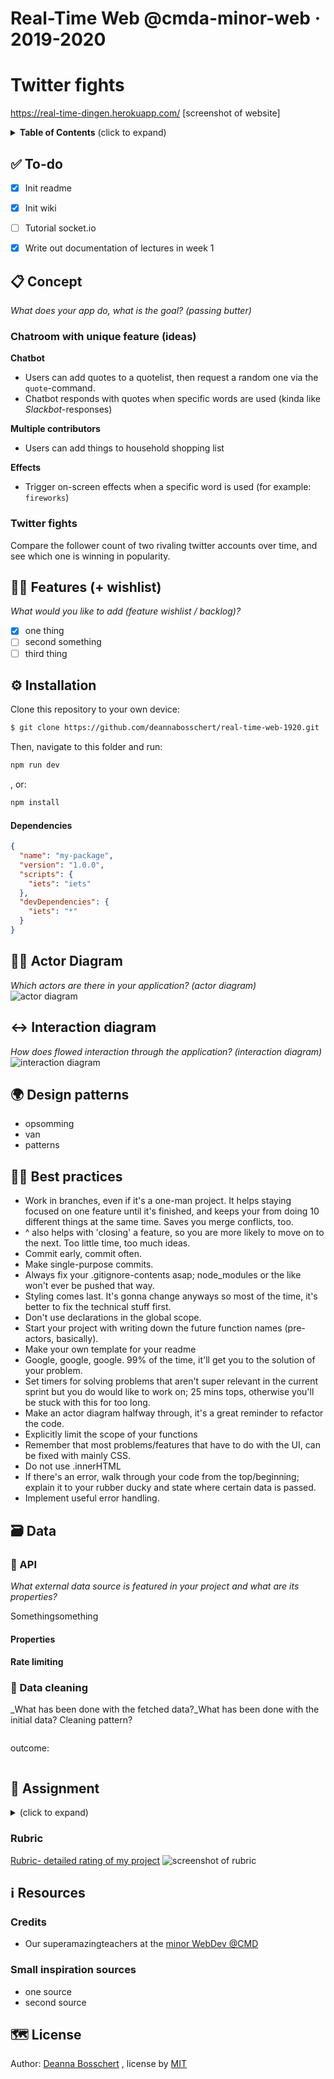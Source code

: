 # Real-Time Web @cmda-minor-web · 2019-2020
# Twitter fights

https://real-time-dingen.herokuapp.com/
[screenshot of website]


<details>
  <summary><strong>Table of Contents</strong> (click to expand)</summary>

<!-- toc -->

- [✅ To-do](#--to-do)
- [📋 Concept](#---concept)
- [👯🏿‍ Features (+ wishlist)](#------features----wishlist-)
- [⚙️ Installation](#---installation)
    + [Dependencies](#dependencies)
- [🧑🏼‍ Actor Diagram](#------actor-diagram)
- [↔️ Interaction diagram](#---interaction-diagram)
- [🌍 Design patterns](#---design-patterns)
- [👍🏽 Best practices](#-----best-practices)
- [🗃 Data](#---data)
  * [🐒 API](#---api)
    + [Properties](#properties)
    + [Rate limiting](#rate-limiting)
  * [💽 Data cleaning](#---data-cleaning)
- [🏫 Assignment](#---assignment)
  * [Learning goals](#learning-goals)
  * [Week 1 - Hello Server 📤](#week-1---hello-server---)
  * [Week 2 - Sharing is caring 👯](#week-2---sharing-is-caring---)
  * [Week 3 - Let’s take this show on the road 🛣️](#week-3---let-s-take-this-show-on-the-road----)
  * [Rubric](#rubric)
- [ℹ️ Resources](#---resources)
  * [Credits](#credits)
  * [Small inspiration sources](#small-inspiration-sources)
- [🗺️ License](#----license)

<!-- tocstop -->

</details>

## ✅ To-do
- [x] Init readme
- [x] Init wiki
- [ ] Tutorial socket.io
- [x] Write out documentation of lectures in week 1


## 📋 Concept
_What does your app do, what is the goal? (passing butter)_ 

### Chatroom with unique feature (ideas)
**Chatbot**
- Users can add quotes to a quotelist, then request a random one via the `quote`-command.
- Chatbot responds with quotes when specific words are used (kinda like _Slackbot_-responses)

**Multiple contributors**
- Users can add things to household shopping list

**Effects**
- Trigger on-screen effects when a specific word is used (for example: `fireworks`)

### Twitter fights
Compare the follower count of two rivaling twitter accounts over time, and see which one is winning in popularity.

## 👯🏿‍ Features (+ wishlist)
_What would you like to add (feature wishlist / backlog)?_

- [x] one thing
- [ ] second something
- [ ] third thing

## ⚙️ Installation
Clone this repository to your own device:
```bash
$ git clone https://github.com/deannabosschert/real-time-web-1920.git
```
Then, navigate to this folder and run:

```bash
npm run dev
```
, or:

```bash
npm install
```

#### Dependencies
```json
{
  "name": "my-package",
  "version": "1.0.0",
  "scripts": {
    "iets": "iets"
  },
  "devDependencies": {
    "iets": "*"
  }
}
```


## 🧑🏼‍ Actor Diagram
_Which actors are there in your application? (actor diagram)_
![actor diagram](https://github.com/deannabosschert/real-time-web-1920/blob/master/src/img/actordiagram.png)

## ↔️ Interaction diagram
_How does flowed interaction through the application? (interaction diagram)_
![interaction diagram](https://github.com/deannabosschert/real-time-web-1920/blob/master/src/img/interactiondiagram.png)

## 🌍 Design patterns

- opsomming
- van
- patterns

## 👍🏽 Best practices

- Work in branches, even if it's a one-man project. It helps staying focused on one feature until it's finished, and keeps your from doing 10 different things at the same time. Saves you merge conflicts, too.
- ^ also helps with 'closing' a feature, so you are more likely to move on to the next. Too little time, too much ideas.
- Commit early, commit often.
- Make single-purpose commits.
- Always fix your .gitignore-contents asap; node_modules or the like won't ever be pushed that way.
- Styling comes last. It's gonna change anyways so most of the time, it's better to fix the technical stuff first.
- Don't use declarations in the global scope.
- Start your project with writing down the future function names (pre-actors, basically).
- Make your own template for your readme
- Google, google, google. 99% of the time, it'll get you to the solution of your problem.
- Set timers for solving problems that aren't super relevant in the current sprint but you do would like to work on; 25 mins tops, otherwise you'll be stuck with this for too long.
- Make an actor diagram halfway through, it's a great reminder to refactor the code.
- Explicitly limit the scope of your functions
- Remember that most problems/features that have to do with the UI, can be fixed with mainly CSS.
- Do not use .innerHTML
- If there's an error, walk through your code from the top/beginning; explain it to your rubber ducky and state where certain data is passed.
- Implement useful error handling.

## 🗃 Data

### 🐒 API
_What external data source is featured in your project and what are its properties?_

Somethingsomething

#### Properties

#### Rate limiting

### 💽 Data cleaning
_What has been done with the fetched data?_What has been done with the initial data? Cleaning pattern?

```js
```

outcome:
```json
```

## 🏫 Assignment
<details>
  <summary></strong> (click to expand)</summary>
> During this course I have learned how to build a meaningful real-time application. I have learned techniques to setup an open connection between the client and the server. This enabled me to send data in real-time both ways, at the same time.


### Learning goals

- _You can deal with real-time complexity_
- _You can handle real-time client-server interaction_
- _You can handle real-time data management_
- _You can handle multi-user support_


### Week 1 - Hello Server 📤

Goal: Build and deploy a unique barebone real-time app

### Week 2 - Sharing is caring 👯

Goal: Store, manipulate and share data between server-client

### Week 3 - Let’s take this show on the road 🛣️

Goal: Handle data sharing and multi-user support

</details>

### Rubric

[Rubric- detailed rating of my project](https://github.com/deannabosschert/real-time-web-1920/wiki/Rubric)
![screenshot of rubric](https://github.com/deannabosschert/real-time-web-1920/blob/master/src/img/documentation/rubric.png)

## ℹ️ Resources

### Credits

- Our superamazingteachers at the [minor WebDev @CMD](https://github.com/cmda-minor-web/)

### Small inspiration sources

- one source
- second source

## 🗺️ License

Author: [Deanna Bosschert](https://github.com/deannabosschert) , license by
[MIT](https://github.com/deannabosschert/real-time-web-1920/blob/master/LICENSE)
